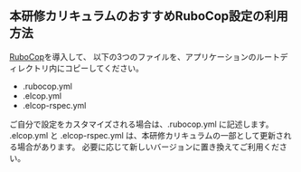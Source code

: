 ## 本研修カリキュラムのおすすめRuboCop設定の利用方法
[RuboCop](https://github.com/rubocop/rubocop)を導入して、
以下の3つのファイルを、アプリケーションのルートディレクトリ内にコピーしてください。

- .rubocop.yml
- .elcop.yml
- .elcop-rspec.yml

ご自分で設定をカスタマイズされる場合は、.rubocop.yml に記述します。
.elcop.yml と .elcop-rspec.yml は、本研修カリキュラムの一部として更新される場合があります。
必要に応じて新しいバージョンに置き換えてご利用ください。
